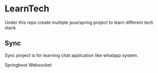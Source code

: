 # LearnTech
Under this repo create multiple java/spring project to learn different tech stack


## Sync
Sync project is for learning chat application like whatapp system.

Springboot
Websocket
